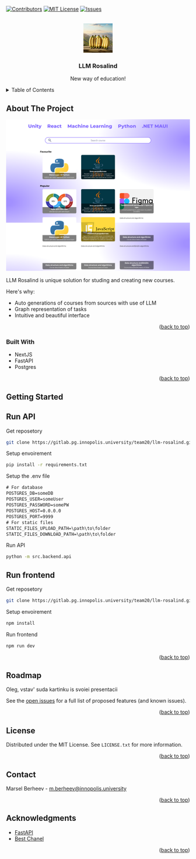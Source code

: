 <!-- Improved compatibility of back to top link: See: https://github.com/othneildrew/Best-README-Template/pull/73 -->
<a id="readme-top"></a>
<!--
*** Thanks for checking out the Best-README-Template. If you have a suggestion
*** that would make this better, please fork the repo and create a pull request
*** or simply open an issue with the tag "enhancement".
*** Don't forget to give the project a star!
*** Thanks again! Now go create something AMAZING! :D
-->



<!-- PROJECT SHIELDS -->
<!--
*** I'm using markdown "reference style" links for readability.
*** Reference links are enclosed in brackets [ ] instead of parentheses ( ).
*** See the bottom of this document for the declaration of the reference variables
*** for contributors-url, forks-url, etc. This is an optional, concise syntax you may use.
*** https://www.markdownguide.org/basic-syntax/#reference-style-links
-->
[![Contributors][contributors-shield]][contributors-url]
[![MIT License][license-shield]][license-url]
[![Issues][issues-shield]][issues-url]

<!-- PROJECT LOGO -->
<br />
<div align="center">
  <a href="https://gitlab.pg.innopolis.university/team20/llm-rosalind">
    <img src="images/logo.jfif" alt="Logo" width="80" height="80">
  </a>

  <h3 align="center">LLM Rosalind</h3>

  <p align="center">
    New way of education!
  </p>
</div>



<!-- TABLE OF CONTENTS -->
<details>
  <summary>Table of Contents</summary>
  <ol>
    <li>
      <a href="#about-the-project">About The Project</a>
      <ul>
        <li><a href="#built-with">Built With</a></li>
      </ul>
    </li>
    <li>
      <a href="#getting-started">Getting Started</a>
      <ul>
        <li><a href="#prerequisites">Prerequisites</a></li>
        <li><a href="#installation">Installation</a></li>
      </ul>
    </li>
    <li><a href="#usage">Usage</a></li>
    <li><a href="#roadmap">Roadmap</a></li>
    <li><a href="#contributing">Contributing</a></li>
    <li><a href="#license">License</a></li>
    <li><a href="#contact">Contact</a></li>
    <li><a href="#acknowledgments">Acknowledgments</a></li>
  </ol>
</details>



<!-- ABOUT THE PROJECT -->
## About The Project

![LLM Rosalind Screen Shot][product_screenshot]

LLM Rosalind is unique solution for studing and creating new courses. 

Here's why:
* Auto generations of courses from sources with use of LLM
* Graph representation of tasks
* Intuitive and beautiful interface

<p align="right">(<a href="#readme-top">back to top</a>)</p>



### Built With

* NextJS
* FastAPI
* Postgres


<p align="right">(<a href="#readme-top">back to top</a>)</p>



<!-- GETTING STARTED -->
## Getting Started

## Run API
Get reposetory
```sh
git clone https://gitlab.pg.innopolis.university/team20/llm-rosalind.git -brabch feature_refactor_backend
```
Setup envoirement
```sh
pip install -r requirements.txt
```
Setup the .env file
```
# For database
POSTGRES_DB=someDB
POSTGRES_USER=someUser
POSTGRES_PASSWORD=somePW
POSTGRES_HOST=0.0.0.0
POSTGRES_PORT=9999
# For static files
STATIC_FILES_UPLOAD_PATH=\path\to\folder
STATIC_FILES_DOWNLOAD_PATH=\path\to\folder
```
Run API
```sh
python -m src.backend.api
```
## Run frontend
Get reposetory
```sh
git clone https://gitlab.pg.innopolis.university/team20/llm-rosalind.git -brabch main-page
```
Setup envoirement
```sh
npm install
```
Run frontend
```sh
npm run dev
```


<p align="right">(<a href="#readme-top">back to top</a>)</p>

<!-- ROADMAP -->
## Roadmap

Oleg, vstav' suda kartinku is svoiei presentacii

See the [open issues](https://gitlab.pg.innopolis.university/team20/llm-rosalind/-/issues) for a full list of proposed features (and known issues).

<p align="right">(<a href="#readme-top">back to top</a>)</p>


<!-- LICENSE -->
## License

Distributed under the MIT License. See `LICENSE.txt` for more information.

<p align="right">(<a href="#readme-top">back to top</a>)</p>



<!-- CONTACT -->
## Contact

Marsel Berheev - m.berheev@innopolis.university

<p align="right">(<a href="#readme-top">back to top</a>)</p>



<!-- ACKNOWLEDGMENTS -->
## Acknowledgments

* [FastAPI](https://fastapi.tiangolo.com)
* [Best Chanel](https://www.youtube.com/watch?v=xvFZjo5PgG0)

<p align="right">(<a href="#readme-top">back to top</a>)</p>


<!-- MARKDOWN LINKS & IMAGES -->
[license-url]: LICENSE.md
[contributors-url]: https://gitlab.pg.innopolis.university/team20/llm-rosalind/-/graphs/feature_refactor_backend?ref_type=heads
[product_screenshot]: images/llmrosalind.png
[license-shield]: https://img.shields.io/github/license/othneildrew/Best-README-Template.svg?style=for-the-badge
[issues-shield]: https://img.shields.io/github/issues/othneildrew/Best-README-Template.svg?style=for-the-badge
[issues-url]: https://gitlab.pg.innopolis.university/team20/llm-rosalind/-/issues
[contributors-shield]: https://img.shields.io/github/contributors/othneildrew/Best-README-Template.svg?style=for-the-badge


